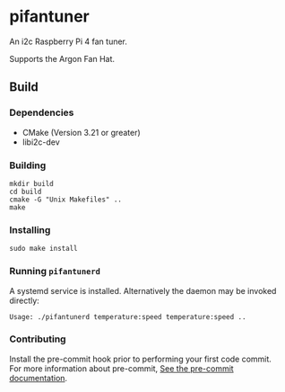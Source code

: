 # pifantuner

An i2c Raspberry Pi 4 fan tuner.  

Supports the Argon Fan Hat.

## Build

### Dependencies

* CMake (Version 3.21 or greater)
* libi2c-dev

### Building

```
mkdir build
cd build
cmake -G "Unix Makefiles" ..
make
```

### Installing

```
sudo make install
```

### Running `pifantunerd`

A systemd service is installed. Alternatively the daemon may be invoked directly:
```
Usage: ./pifantunerd temperature:speed temperature:speed ..
```

### Contributing

Install the pre-commit hook prior to performing your first code commit.  
For more information about pre-commit, [See the pre-commit documentation](https://pre-commit.com/).
